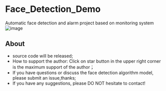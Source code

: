# Face_Detection_Demo
Automatic face detection and alarm project based on monitoring system
![image](https://github.com/robotpp/Face_Detection_Demo/blob/master/%E4%BA%BA%E8%84%B8%E8%AF%86%E5%88%ABDemo.gif)

## About
* source code will be released;
* How to support the author: Click on star button in the upper right corner is the maximum support of the author；
* If you have questions or discuss the face detection algorithm model, please submit an issue,thanks;
* If you have any suggestions, please DO NOT hesitate to contact!
